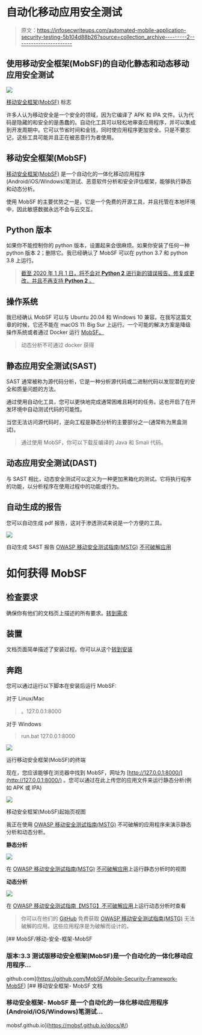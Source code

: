 # 自动化移动应用安全测试

> 原文：<https://infosecwriteups.com/automated-mobile-application-security-testing-5b104d88b26?source=collection_archive---------2----------------------->

## 使用移动安全框架(MobSF)的自动化静态和动态移动应用安全测试

![](img/0fe95321655a3f8e61f91faf95b76077.png)

[移动安全框架(MobSF)](https://mobsf.github.io/docs/#/) 标志

许多人认为移动安全是一个安全的领域，因为它编译了 APK 和 IPA 文件。认为代码是隐藏的和安全的是愚蠢的。自动化工具可以轻松地审查应用程序，并可以集成到开发周期中。它可以节省时间和金钱，同时使应用程序更加安全。只是不要忘记，这些工具可能并且正在被恶意行为者使用。

## 移动安全框架(MobSF)

[移动安全框架(MobSF)](https://mobsf.github.io/docs/#/) 是一个自动化的一体化移动应用程序(Android/iOS/Windows)笔测试、恶意软件分析和安全评估框架，能够执行静态和动态分析。

使用 MobSF 的主要优势之一是，它是一个免费的开源工具，并且托管在本地环境中，因此敏感数据永远不会与云交互。

## Python 版本

如果你不能控制你的 python 版本，设置起来会很麻烦。如果你安装了任何一种 python 版本 2；删除它。我已经确认了 MobSF 可以在 python 3.7 和 python 3.8 上运行。

> [截至 2020 年 1 月 1 日，将不会对 **Python 2** 进行新的错误报告、修复或更改，并且不再支持 **Python 2** 。](https://www.python.org/doc/sunset-python-2/)

## 操作系统

我已经确认 MobSF 可以与 Ubuntu 20.04 和 Windows 10 兼容。在我写这篇文章的时候，它还不能在 macOS 11: Big Sur 上运行。一个可能的解决方案是降级操作系统或者通过 Docker 运行 [MobSF。](https://mobsf.github.io/docs/#/docker)

> 动态分析不可通过 docker 获得

## 静态应用安全测试(SAST)

SAST 通常被称为源代码分析，它是一种分析源代码或二进制代码以发现潜在的安全和质量问题的方法。

通过使用自动化工具，您可以更快地完成通常困难且耗时的任务。这也开启了在开发环境中自动测试代码的可能性。

当您无法访问源代码时，逆向工程是静态分析的主要部分之一(通常称为黑盒测试)。

> 通过使用 MobSF，你可以下载反编译的 Java 和 Smali 代码。

## 动态应用安全测试(DAST)

与 SAST 相比，动态安全测试可以定义为一种更加黑箱化的测试。它将执行程序的功能，以分析程序在使用过程中的功能或行为。

## 自动生成的报告

您可以自动生成 pdf 报告，这对于渗透测试来说是一个方便的工具。

![](img/a4baa0b68bad7bc6427139467bc5bbed.png)

自动生成 SAST 报告 [OWASP 移动安全测试指南(MSTG)](https://owasp.org/www-project-mobile-security-testing-guide/) [不可破解应用](https://github.com/OWASP/owasp-mstg/tree/master/Crackmes)

# 如何获得 MobSF

## 检查要求

确保你有他们的文档页上描述的所有要求。[转到需求](https://mobsf.github.io/docs/#/requirements)

## 装置

文档页面简单描述了安装过程。你可以从这个[转到安装](https://mobsf.github.io/docs/#/installation)

## 奔跑

您可以通过运行以下脚本在安装后运行 MobSF:

对于 Linux/Mac

> 。127.0.0.1:8000

对于 Windows

> run.bat 127.0.0.1:8000

![](img/69227a4491fb5a9f45db848763964e24.png)

运行移动安全框架(MobSF)的终端

现在，您应该能够在浏览器中找到 MobSF，网址为 [http://127.0.0.1:8000/](http://127.0.0.1:8000/) 。您可以通过在此上传您的应用文件来运行静态分析(例如 APK 或 IPA)

![](img/991623ef4ab00064a1a2d63c9b4b32dd.png)

移动安全框架(MobSF)起始页视图

我正在使用 [OWASP 移动安全测试指南(MSTG)](https://owasp.org/www-project-mobile-security-testing-guide/) 不可破解的应用程序来演示静态分析和动态分析。

**静态分析**

![](img/c6f55bbcebd1d2ceb24612c2aa9fb66a.png)

在 [OWASP 移动安全测试指南(MSTG)](https://owasp.org/www-project-mobile-security-testing-guide/) [不可破解应用](https://github.com/OWASP/owasp-mstg/tree/master/Crackmes)上运行静态分析时的视图

**动态分析**

![](img/046aa15652987e95db89d4a334587920.png)

在 [OWASP 移动安全测试指南【MSTG】](https://owasp.org/www-project-mobile-security-testing-guide/)[不可破解应用](https://github.com/OWASP/owasp-mstg/tree/master/Crackmes)上运行动态分析时查看

> 你可以在他们的 [GitHub](https://github.com/OWASP/owasp-mstg/tree/master/Crackmes) 免费获取 [OWASP 移动安全测试指南(MSTG)](https://owasp.org/www-project-mobile-security-testing-guide/) 无法破解的应用。这些应用程序是为破解而设计的。

[](https://github.com/MobSF/Mobile-Security-Framework-MobSF) [## MobSF/移动-安全-框架-MobSF

### 版本:3.3 测试版移动安全框架(MobSF)是一个自动化的一体化移动应用程序…

github.com](https://github.com/MobSF/Mobile-Security-Framework-MobSF)  [## 移动安全框架- MobSF 文档

### 移动安全框架- MobSF 是一个自动化的一体化移动应用程序(Android/iOS/Windows)笔测试…

mobsf.github.io](https://mobsf.github.io/docs/#/)